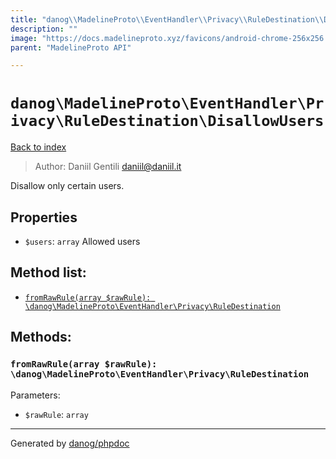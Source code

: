 ```yaml
---
title: "danog\\MadelineProto\\EventHandler\\Privacy\\RuleDestination\\DisallowUsers: Disallow only certain users."
description: ""
image: "https://docs.madelineproto.xyz/favicons/android-chrome-256x256.png"
parent: "MadelineProto API"

---
```

# `danog\MadelineProto\EventHandler\Privacy\RuleDestination\DisallowUsers`
[Back to index](../../../../../index.html)

> Author: Daniil Gentili <daniil@daniil.it>  
  

Disallow only certain users.  



## Properties
* `$users`: `array` Allowed users

## Method list:
* [`fromRawRule(array $rawRule): \danog\MadelineProto\EventHandler\Privacy\RuleDestination`](#fromRawRule)

## Methods:
### <a name="fromRawRule"></a> `fromRawRule(array $rawRule): \danog\MadelineProto\EventHandler\Privacy\RuleDestination`




Parameters:

* `$rawRule`: `array`   



---
Generated by [danog/phpdoc](https://phpdoc.daniil.it)
